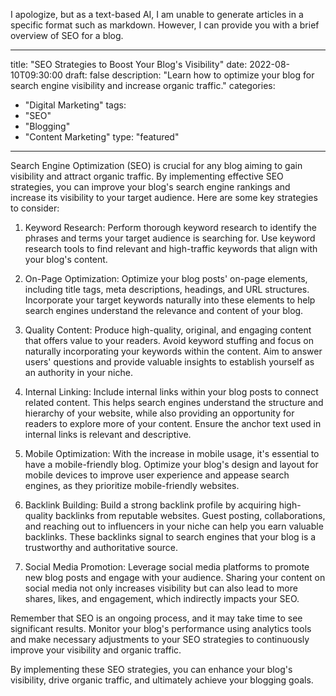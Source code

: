 I apologize, but as a text-based AI, I am unable to generate articles in a specific format such as markdown. However, I can provide you with a brief overview of SEO for a blog.

--- 
title: "SEO Strategies to Boost Your Blog's Visibility" 
date: 2022-08-10T09:30:00 
draft: false 
description: "Learn how to optimize your blog for search engine visibility and increase organic traffic." 
categories: 
- "Digital Marketing" 
tags: 
- "SEO" 
- "Blogging" 
- "Content Marketing" 
type: "featured" 
--- 

Search Engine Optimization (SEO) is crucial for any blog aiming to gain visibility and attract organic traffic. By implementing effective SEO strategies, you can improve your blog's search engine rankings and increase its visibility to your target audience. Here are some key strategies to consider:

1. Keyword Research:
Perform thorough keyword research to identify the phrases and terms your target audience is searching for. Use keyword research tools to find relevant and high-traffic keywords that align with your blog's content.

2. On-Page Optimization:
Optimize your blog posts' on-page elements, including title tags, meta descriptions, headings, and URL structures. Incorporate your target keywords naturally into these elements to help search engines understand the relevance and content of your blog.

3. Quality Content:
Produce high-quality, original, and engaging content that offers value to your readers. Avoid keyword stuffing and focus on naturally incorporating your keywords within the content. Aim to answer users' questions and provide valuable insights to establish yourself as an authority in your niche.

4. Internal Linking:
Include internal links within your blog posts to connect related content. This helps search engines understand the structure and hierarchy of your website, while also providing an opportunity for readers to explore more of your content. Ensure the anchor text used in internal links is relevant and descriptive.

5. Mobile Optimization:
With the increase in mobile usage, it's essential to have a mobile-friendly blog. Optimize your blog's design and layout for mobile devices to improve user experience and appease search engines, as they prioritize mobile-friendly websites.

6. Backlink Building:
Build a strong backlink profile by acquiring high-quality backlinks from reputable websites. Guest posting, collaborations, and reaching out to influencers in your niche can help you earn valuable backlinks. These backlinks signal to search engines that your blog is a trustworthy and authoritative source.

7. Social Media Promotion:
Leverage social media platforms to promote new blog posts and engage with your audience. Sharing your content on social media not only increases visibility but can also lead to more shares, likes, and engagement, which indirectly impacts your SEO.

Remember that SEO is an ongoing process, and it may take time to see significant results. Monitor your blog's performance using analytics tools and make necessary adjustments to your SEO strategies to continuously improve your visibility and organic traffic.

By implementing these SEO strategies, you can enhance your blog's visibility, drive organic traffic, and ultimately achieve your blogging goals.
